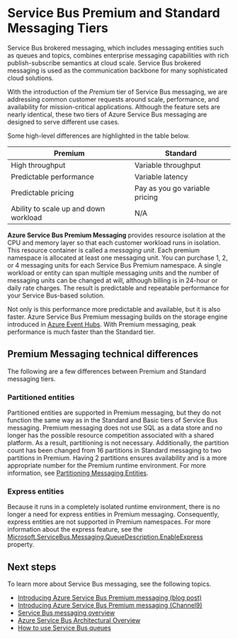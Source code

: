 <properties
	pageTitle="Service Bus Premium and Standard Messaging tiers overview | Microsoft Azure"
	description="Service Bus Premium and Standard Messaging"
	services="service-bus"
	documentationCenter=".net"
	authors="djrosanova"
	manager="timlt"
	editor=""/>

<tags
	ms.service="service-bus"
	ms.workload="tbd"
	ms.tgt_pltfrm="na"
	ms.devlang="multiple"
	ms.topic="article"
	ms.date="09/03/2015"
	ms.author="sethm"/>

# Service Bus Premium and Standard Messaging Tiers 

Service Bus brokered messaging, which includes messaging entities such as queues and topics, combines enterprise messaging capabilities with rich publish-subscribe semantics at cloud scale. Service Bus brokered messaging is used as the communication backbone for many sophisticated cloud solutions.

With the introduction of the *Premium* tier of Service Bus messaging, we are addressing common customer requests around scale, performance, and availability for mission-critical applications. Although the feature sets are nearly identical, these two tiers of Azure Service Bus messaging are designed to serve different use cases.

Some high-level differences are highlighted in the table below.

| Premium                               | Standard                       |
|---------------------------------------|--------------------------------|
| High throughput                       | Variable throughput            |
| Predictable performance               | Variable latency               |
| Predictable pricing                   | Pay as you go variable pricing |
| Ability to scale up and down workload | N/A                            |

**Azure Service Bus Premium Messaging** provides resource isolation at the CPU and memory layer so that each customer workload runs in isolation. This resource container is called a *messaging unit*. Each premium namespace is allocated at least one messaging unit. You can purchase 1, 2, or 4 messaging units for each Service Bus Premium namespace. A single workload or entity can span multiple messaging units and the number of messaging units can be changed at will, although billing is in 24-hour or daily rate charges. The result is predictable and repeatable performance for your Service Bus-based solution.

Not only is this performance more predictable and available, but it is also faster. Azure Service Bus Premium messaging builds on the storage engine introduced in [Azure Event Hubs](http://azure.microsoft.com/services/event-hubs/). With Premium messaging, peak performance is much faster than the Standard tier.

## Premium Messaging technical differences

The following are a few differences between Premium and Standard messaging tiers.

### Partitioned entities

Partitioned entities are supported in Premium messaging, but they do not function the same way as in the Standard and Basic tiers of Service Bus messaging. Premium messaging does not use SQL as a data store and no longer has the possible resource competition associated with a shared platform. As a result, partitioning is not necessary. Additionally, the partition count has been changed from 16 partitions in Standard messaging to two partitions in Premium. Having 2 partitions ensures availability and is a more appropriate number for the Premium runtime environment. For more information, see [Partitioning Messaging Entities](https://msdn.microsoft.com/library/dn520246.aspx).

### Express entities

Because it runs in a completely isolated runtime environment, there is no longer a need for express entities in Premium messaging. Consequently, express entities are not supported in Premium namespaces. For more information about the express feature, see the [Microsoft.ServiceBus.Messaging.QueueDescription.EnableExpress](https://msdn.microsoft.com/library/azure/microsoft.servicebus.messaging.queuedescription.enableexpress.aspx) property.

## Next steps

To learn more about Service Bus messaging, see the following topics.

- [Introducing Azure Service Bus Premium messaging (blog post)](http://azure.microsoft.com/blog/introducing-azure-service-bus-premium-messaging/)
- [Introducing Azure Service Bus Premium messaging (Channel9)](https://channel9.msdn.com/Blogs/Subscribe/Introducing-Azure-Service-Bus-Premium-Messaging)
- [Service Bus messaging overview](service-bus-messaging-overview.md)
- [Azure Service Bus Architectural Overview](fundamentals-service-bus-hybrid-solutions.md)
- [How to use Service Bus queues](service-bus-dotnet-how-to-use-queues.md)
